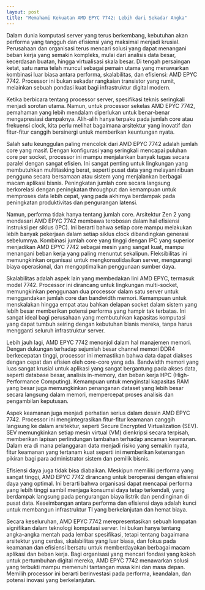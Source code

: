 ```yaml
---
layout: post
title: "Memahami Kekuatan AMD EPYC 7742: Lebih dari Sekadar Angka"
---
```


Dalam dunia komputasi server yang terus berkembang, kebutuhan akan performa yang tangguh dan efisiensi yang maksimal menjadi krusial. Perusahaan dan organisasi terus mencari solusi yang dapat menangani beban kerja yang semakin kompleks, mulai dari analisis data besar, kecerdasan buatan, hingga virtualisasi skala besar. Di tengah persaingan ketat, satu nama telah muncul sebagai pemain utama yang menawarkan kombinasi luar biasa antara performa, skalabilitas, dan efisiensi: AMD EPYC 7742. Processor ini bukan sekadar rangkaian transistor yang rumit, melainkan sebuah pondasi kuat bagi infrastruktur digital modern.

Ketika berbicara tentang processor server, spesifikasi teknis seringkali menjadi sorotan utama. Namun, untuk processor sekelas AMD EPYC 7742, pemahaman yang lebih mendalam diperlukan untuk benar-benar mengapresiasi dampaknya. Alih-alih hanya terpaku pada jumlah core atau frekuensi clock, kita perlu melihat bagaimana arsitektur yang inovatif dan fitur-fitur canggih bersinergi untuk memberikan keuntungan nyata.

Salah satu keunggulan paling mencolok dari AMD EPYC 7742 adalah jumlah core yang masif. Dengan konfigurasi yang seringkali mencapai puluhan core per socket, processor ini mampu menjalankan banyak tugas secara paralel dengan sangat efisien. Ini sangat penting untuk lingkungan yang membutuhkan multitasking berat, seperti pusat data yang melayani ribuan pengguna secara bersamaan atau sistem yang menjalankan berbagai macam aplikasi bisnis. Peningkatan jumlah core secara langsung berkorelasi dengan peningkatan throughput dan kemampuan untuk memproses data lebih cepat, yang pada akhirnya berdampak pada peningkatan produktivitas dan pengurangan latensi.

Namun, performa tidak hanya tentang jumlah core. Arsitektur Zen 2 yang mendasari AMD EPYC 7742 membawa terobosan dalam hal efisiensi instruksi per siklus (IPC). Ini berarti bahwa setiap core mampu melakukan lebih banyak pekerjaan dalam setiap siklus clock dibandingkan generasi sebelumnya. Kombinasi jumlah core yang tinggi dengan IPC yang superior menjadikan AMD EPYC 7742 sebagai mesin yang sangat kuat, mampu menangani beban kerja yang paling menuntut sekalipun. Fleksibilitas ini memungkinkan organisasi untuk mengkonsolidasikan server, mengurangi biaya operasional, dan mengoptimalkan penggunaan sumber daya.

Skalabilitas adalah aspek lain yang membedakan lini AMD EPYC, termasuk model 7742. Processor ini dirancang untuk lingkungan multi-socket, memungkinkan penggunaan dua processor dalam satu server untuk menggandakan jumlah core dan bandwidth memori. Kemampuan untuk menskalakan hingga empat atau bahkan delapan socket dalam sistem yang lebih besar memberikan potensi performa yang hampir tak terbatas. Ini sangat ideal bagi perusahaan yang membutuhkan kapasitas komputasi yang dapat tumbuh seiring dengan kebutuhan bisnis mereka, tanpa harus mengganti seluruh infrastruktur server.

Lebih jauh lagi, AMD EPYC 7742 menonjol dalam hal manajemen memori. Dengan dukungan terhadap sejumlah besar channel memori DDR4 berkecepatan tinggi, processor ini memastikan bahwa data dapat diakses dengan cepat dan efisien oleh core-core yang ada. Bandwidth memori yang luas sangat krusial untuk aplikasi yang sangat bergantung pada akses data, seperti database besar, analisis in-memory, dan beban kerja HPC (High-Performance Computing). Kemampuan untuk menginstal kapasitas RAM yang besar juga memungkinkan penanganan dataset yang lebih besar secara langsung dalam memori, mempercepat proses analisis dan pengambilan keputusan.

Aspek keamanan juga menjadi perhatian serius dalam desain AMD EPYC 7742. Processor ini mengintegrasikan fitur-fitur keamanan canggih langsung ke dalam arsitektur, seperti Secure Encrypted Virtualization (SEV). SEV memungkinkan setiap mesin virtual (VM) dienkripsi secara terpisah, memberikan lapisan perlindungan tambahan terhadap ancaman keamanan. Dalam era di mana pelanggaran data menjadi risiko yang semakin nyata, fitur keamanan yang tertanam kuat seperti ini memberikan ketenangan pikiran bagi para administrator sistem dan pemilik bisnis.

Efisiensi daya juga tidak bisa diabaikan. Meskipun memiliki performa yang sangat tinggi, AMD EPYC 7742 dirancang untuk beroperasi dengan efisiensi daya yang optimal. Ini berarti bahwa organisasi dapat mencapai performa yang lebih tinggi sambil menjaga konsumsi daya tetap terkendali, yang berdampak langsung pada pengurangan biaya listrik dan pendinginan di pusat data. Keseimbangan antara performa dan efisiensi daya adalah kunci untuk membangun infrastruktur TI yang berkelanjutan dan hemat biaya.

Secara keseluruhan, AMD EPYC 7742 merepresentasikan sebuah lompatan signifikan dalam teknologi komputasi server. Ini bukan hanya tentang angka-angka mentah pada lembar spesifikasi, tetapi tentang bagaimana arsitektur yang cerdas, skalabilitas yang luar biasa, dan fokus pada keamanan dan efisiensi bersatu untuk memberdayakan berbagai macam aplikasi dan beban kerja. Bagi organisasi yang mencari fondasi yang kokoh untuk pertumbuhan digital mereka, AMD EPYC 7742 menawarkan solusi yang terbukti mampu memenuhi tantangan masa kini dan masa depan. Memilih processor ini berarti berinvestasi pada performa, keandalan, dan potensi inovasi yang berkelanjutan.
